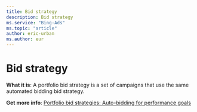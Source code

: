 ```yaml
---
title: Bid strategy
description: Bid strategy
ms.service: "Bing-Ads"
ms.topic: "article"
author: eric-urban
ms.author: eur
---
```


# Bid strategy

**What it is**: A portfolio bid strategy is a set of campaigns that use the same automated bidding bid strategy.

**Get more info**: [Portfolio bid strategies: Auto-bidding for performance goals](../hlp_BA_CONC_BidStrategy_Portfolio.md)


